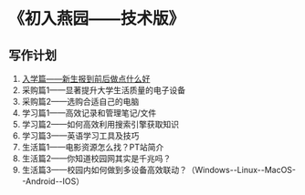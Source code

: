 # 《初入燕园——技术版》

## 写作计划

1. [入学篇——新生报到前后做点什么好]([https://github.com/xiaotianxt/rookie-in-pku/blob/master/%E5%85%A5%E5%AD%A6%E7%AF%87/%E5%85%A5%E5%AD%A6%E7%AF%87.md](https://github.com/xiaotianxt/rookie-in-pku/blob/master/入学篇/入学篇.md))
2. 采购篇1——显著提升大学生活质量的电子设备
3. 采购篇2——选购合适自己的电脑
4. 学习篇1——高效记录和管理笔记/文件
5. 学习篇2——如何高效利用搜索引擎获取知识
6. 学习篇3——英语学习工具及技巧
7. 生活篇1——电影资源怎么找？PT站简介
8. 生活篇2——你知道校园网其实是千兆吗？
9. 生活篇3——校园内如何做到多设备高效联动？（Windows--Linux--MacOS--Android--IOS）